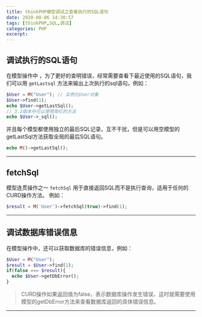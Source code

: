 ```yaml
---
title: thinkPHP模型调试之查看执行的SQL语句
date: 2020-08-06 14:30:57
tags: [thinkPHP,SQL,调试]
categories: PHP
excerpt:
---
```


## 调试执行的SQL语句
在模型操作中 ，为了更好的查明错误，经常需要查看下最近使用的SQL语句，我们可以用 `getLastsql` 方法来输出上次执行的sql语句。例如：
```php
$User = M("User"); // 实例化User对象
$User->find(1);
echo $User->getLastSql();
// 3.2版本中可以使用简化的方法
echo $User->_sql();
```
并且每个模型都使用独立的最后SQL记录，互不干扰，但是可以用空模型的getLastSql方法获取全局的最后SQL语句。

```php
echo M()->getLastSql();
```
************
## fetchSql
模型连贯操作之一 `fetchSql` 用于直接返回SQL而不是执行查询，适用于任何的CURD操作方法。 例如：
```PHP
$result = M('User')->fetchSql(true)->find(1);
```
************
## 调试数据库错误信息
在模型操作中，还可以获取数据库的错误信息，例如：
```PHP
$User = M("User");
$result = $User->find(1);
if(false === $result){
  echo $User->getDbError();
}
```
> CURD操作如果返回值为false，表示数据库操作发生错误，这时就需要使用模型的getDbError方法来查看数据库返回的具体错误信息。
************
